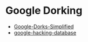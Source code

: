 # Google Dorking

- [Google-Dorks-Simplified](https://github.com/dheerajydv19/Google-Dorks-Simplified)
- [google-hacking-database](https://www.exploit-db.com/google-hacking-database)
